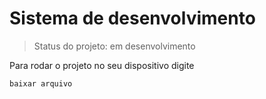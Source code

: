<h1>Sistema de desenvolvimento</h1>

>Status do projeto: em desenvolvimento

Para rodar o projeto no seu dispositivo digite


```
baixar arquivo
```
